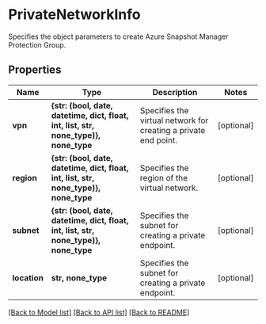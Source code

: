 # PrivateNetworkInfo

Specifies the object parameters to create Azure Snapshot Manager Protection Group.

## Properties
Name | Type | Description | Notes
------------ | ------------- | ------------- | -------------
**vpn** | **{str: (bool, date, datetime, dict, float, int, list, str, none_type)}, none_type** | Specifies the virtual network for creating a private end point. | [optional] 
**region** | **{str: (bool, date, datetime, dict, float, int, list, str, none_type)}, none_type** | Specifies the region of the virtual network. | [optional] 
**subnet** | **{str: (bool, date, datetime, dict, float, int, list, str, none_type)}, none_type** | Specifies the subnet for creating a private endpoint. | [optional] 
**location** | **str, none_type** | Specifies the subnet for creating a private endpoint. | [optional] 

[[Back to Model list]](../README.md#documentation-for-models) [[Back to API list]](../README.md#documentation-for-api-endpoints) [[Back to README]](../README.md)


